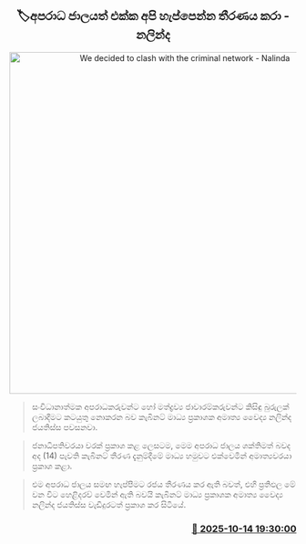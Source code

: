 <p align='center'><b><h2 align='center' title='We decided to clash with the criminal network - Nalinda'>🏷අපරාධ ජාලයත් එක්ක අපි හැප්පෙන්න තීරණය කරා - නලින්ද</h2></b></p>
<p align='center'><img src='https://helakuru.sgp1.cdn.digitaloceanspaces.com/esana/images/lib/nalinda-jayathissa-medical-preess.jpg' width='600' alt='We decided to clash with the criminal network - Nalinda'></p>

> සංවිධානාත්මක අපරාධකරුවන්ට හෝ මත්ද්‍රව්‍ය ජාවාරම්කරුවන්ට කිසිඳු බුරුලක් ලබාදීමට කටයුතු නොකරන බව කැබිනට් මාධ්‍ය ප්‍රකාශක අමාත්‍ය වෛද්‍ය නලින්ද ජයතිස්ස පවසනවා.

> ජනාධිපතිවරයා වරක් ප්‍රකාශ කළ ලෙසටම, මෙම අපරාධ ජාලය ශක්තිමත් බවද අද (14) පැවති කැබිනට් තීරණ දැනුම්දීමේ මාධ්‍ය හමුවට එක්වෙමින් අමාත්‍යවරයා ප්‍රකාශ කළා.

> එම අපරාධ ජාලය සමඟ හැප්පීමට රජය තීරණය කර ඇති බවත්, එහි ප්‍රතිඵල මේ වන විට හෙළිදරව් වෙමින් ඇති බවයි කැබිනට් මාධ්‍ය ප්‍රකාශක අමාත්‍ය වෛද්‍ය නලින්ද ජයතිස්ස වැඩිදුරටත් ප්‍රකාශ කර සිටියේ.



<h3 align='right'><a href='https://www.helakuru.lk/esana/p/114498/'>📅 2025-10-14 19:30:00</a></h3>

